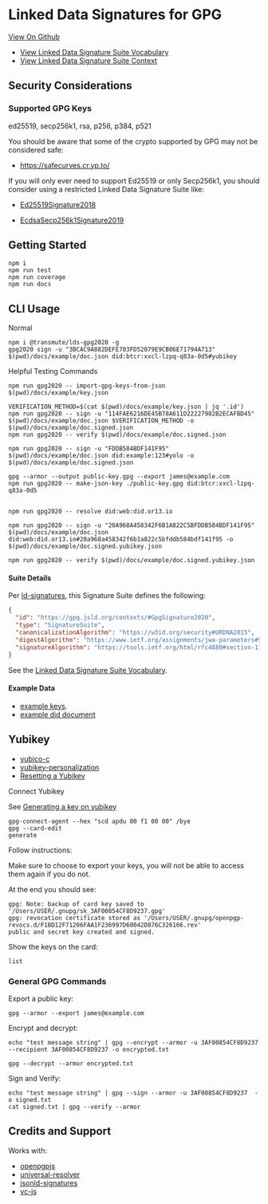 # Linked Data Signatures for GPG

[View On Github](https://github.com/transmute-industries/lds-gpg2020)

- [View Linked Data Signature Suite Vocabulary](https://gpg.jsld.org/contexts/)
- [View Linked Data Signature Suite Context](https://gpg.jsld.org/contexts/lds-gpg2020-v0.0.jsonld)

## Security Considerations

### Supported GPG Keys

ed25519, secp256k1, rsa, p256, p384, p521

You should be aware that some of the crypto supported by GPG may not be considered safe:

- https://safecurves.cr.yp.to/

If you will only ever need to support Ed25519 or only Secp256k1, you should consider using a restricted Linked Data Signature Suite like:

- [Ed25519Signature2018](https://github.com/digitalbazaar/jsonld-signatures/blob/master/lib/suites/Ed25519Signature2018.js)

- [EcdsaSecp256k1Signature2019](https://github.com/decentralized-identity/lds-ecdsa-secp256k1-2019.js)

## Getting Started

```
npm i
npm run test
npm run coverage
npm run docs
```

## CLI Usage

Normal

```
npm i @transmute/lds-gpg2020 -g
gpg2020 sign -u "3BCAC9A882DEFE703FD52079E9CB06E71794A713" $(pwd)/docs/example/doc.json did:btcr:xxcl-lzpq-q83a-0d5#yubikey
```

Helpful Testing Commands

```
npm run gpg2020 -- import-gpg-keys-from-json $(pwd)/docs/example/key.json

VERIFICATION_METHOD=$(cat $(pwd)/docs/example/key.json | jq '.id')
npm run gpg2020 -- sign -u "114FAE6216DE45B78A611D22227982B2ECAFBD45" $(pwd)/docs/example/doc.json $VERIFICATION_METHOD -o $(pwd)/docs/example/doc.signed.json
npm run gpg2020 -- verify $(pwd)/docs/example/doc.signed.json

npm run gpg2020 -- sign -u "FDDB584BDF141F95" $(pwd)/docs/example/doc.json did:example:123#yolo -o $(pwd)/docs/example/doc.signed.json

gpg --armor --output public-key.gpg --export james@example.com
npm run gpg2020 -- make-json-key ./public-key.gpg did:btcr:xxcl-lzpq-q83a-0d5


npm run gpg2020 -- resolve did:web:did.or13.io

npm run gpg2020 -- sign -u "20A968A458342F6B1A822C5BFDDB584BDF141F95" $(pwd)/docs/example/doc.json  did:web:did.or13.io#20a968a458342f6b1a822c5bfddb584bdf141f95 -o $(pwd)/docs/example/doc.signed.yubikey.json

npm run gpg2020 -- verify $(pwd)/docs/example/doc.signed.yubikey.json

```

#### Suite Details

Per [ld-signatures](https://w3c-dvcg.github.io/ld-signatures/#signature-suites), this Signature Suite defines the following:

```json
{
  "id": "https://gpg.jsld.org/contexts/#GpgSignature2020",
  "type": "SignatureSuite",
  "canonicalizationAlgorithm": "https://w3id.org/security#URDNA2015",
  "digestAlgorithm": "https://www.ietf.org/assignments/jwa-parameters#SHA256",
  "signatureAlgorithm": "https://tools.ietf.org/html/rfc4880#section-11.4"
}
```

See the [Linked Data Signature Suite Vocabulary](https://gpg.jsld.org/contexts/).

#### Example Data

- [example keys](https://gpg.jsld.org/example/didDocGpgKeys.json).
- [example did document](https://gpg.jsld.org/example/didDoc.json)

## Yubikey

- [yubico-c](https://developers.yubico.com/yubico-c/)
- [yubikey-personalization](https://developers.yubico.com/yubikey-personalization/)
- [Resetting a Yubikey](https://support.yubico.com/support/solutions/articles/15000006421-resetting-the-openpgp-applet-on-the-yubikey)

Connect Yubikey

See [Generating a key on yubikey](https://support.yubico.com/support/solutions/articles/15000006420-using-your-yubikey-with-openpgp#Generating_Your_PGP_Key_Directly_on_Your_YubiKeyttvb3m)

```
gpg-connect-agent --hex "scd apdu 00 f1 00 00" /bye
gpg --card-edit
generate
```

Follow instructions:

Make sure to choose to export your keys, you will not be able to access them again if you do not.

At the end you should see:

```
gpg: Note: backup of card key saved to '/Users/USER/.gnupg/sk_3AF00854CF8D9237.gpg'
gpg: revocation certificate stored as '/Users/USER/.gnupg/openpgp-revocs.d/F1BD12F71206FAA1F236997D60042D876C326166.rev'
public and secret key created and signed.
```

Show the keys on the card:

```
list
```

### General GPG Commands

Export a public key:

```
gpg --armor --export james@example.com

```

Encrypt and decrypt:

```
echo "test message string" | gpg --encrypt --armor -u 3AF00854CF8D9237 --recipient 3AF00854CF8D9237 -o encrypted.txt

gpg --decrypt --armor encrypted.txt
```

Sign and Verify:

```
echo "test message string" | gpg --sign --armor -u 3AF00854CF8D9237  -o signed.txt
cat signed.txt | gpg --verify --armor
```

## Credits and Support

Works with:

- [openpgpjs](https://github.com/openpgpjs/openpgpjs)
- [universal-resolver](https://github.com/decentralized-identity/universal-resolver)
- [jsonld-signatures](https://github.com/digitalbazaar/jsonld-signatures)
- [vc-js](https://github.com/digitalbazaar/vc-js)

